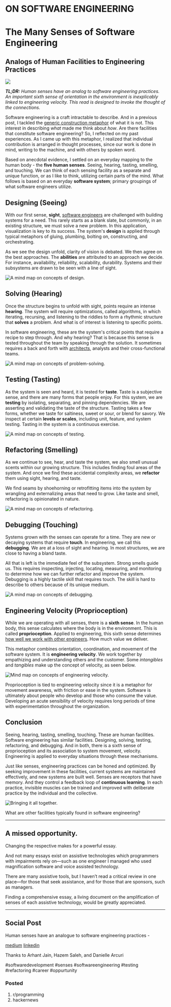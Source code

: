 # ON SOFTWARE ENGINEERING
# The Many Senses of Software Engineering
## Analogs of Human Facilities to Engineering Practices

![](images/17-01.jpeg)

***TL;DR:** Human senses have an analog to software engineering practices. An important sixth sense of orientation in the environment is inexplicably linked to engineering velocity. This read is designed to invoke the thought of the connections.*

Software engineering is a craft intractable to describe. And in a previous post, I tackled the [generic construction metaphor](https://medium.com/hackernoon/software-is-unlike-construction-c0284ee4b723) of what it is not. This interest in describing *what* made me think about *how*. Are there facilities that constitute software engineering? So, I reflected on my past experiences. As I came up with this metaphor, I realized that individual contribution is arranged in thought processes, since our work is done in mind, writing to the machine, and with others by spoken word.

Based on anecdotal evidence, I settled on an everyday mapping to the human body - the **five human senses**. Seeing, hearing, tasting, smelling, and touching. We can think of each sensing facility as a separate and unique function, or as I like to think, utilizing certain parts of the mind. What follows is based on an everyday **software system**; primary groupings of what software engineers utilize.

## Designing (Seeing)

With our first sense, **sight**, [software engineers](https://dev.to/solidi/what-is-a-software-engineer-anyway-3fb2) are challenged with building systems for a need. This rarely starts as a blank slate, but commonly, in an existing structure, we must solve a new problem. In this application, visualization is key to its success. The system's **design** is applied through typical metaphors of gluing, plumbing, bolting on, constructing, and orchestrating.

As we see the design unfold, clarity of vision is debated. We then agree on the best approaches. The **abilities** are attributed to an approach we decide. For instance, availability, reliability, scalability, durability. Systems and their subsystems are drawn to be seen with a line of sight.

![A mind map on concepts of design.](images/17-02.png)

## Solving (Hearing)

Once the structure begins to unfold with sight, points require an intense **hearing**. The system will require optimizations, called algorithms, in which iterating, recursing, and listening to the riddles to form a rhythmic structure that **solves** a problem. And what is of interest is listening to specific points.

In software engineering, these are the system's critical points that require a recipe to step through. And why hearing? That is because this sense is tested throughout the team by speaking through the solution. It sometimes requires a back and forth with [architects](https://dev.to/solidi/what-is-a-principal-engineer-anyway-55n0), analysts and their cross-functional teams.

![A mind map on concepts of problem-solving.](images/17-03.png)

## Testing (Tasting)

As the system is seen and heard, it is tested for **taste**. Taste is a subjective sense, and there are many forms that people enjoy. For this system, we are **testing** by isolating, separating, and pinning dependencies. We are asserting and validating the taste of the structure. Tasting takes a few forms, whether we taste for saltiness, sweet or sour, or blend for savory. We inspect at certain **levels or scales**, including unit, feature, and system testing. Tasting in the system is a continuous exercise.

![A mind map on concepts of testing.](images/17-04.png)

## Refactoring (Smelling)

As we continue to see, hear, and taste the system, we also smell unusual scents within our growing structure. This includes finding foul areas of the system. And once we find these accidental complexity areas, we **refactor** them using sight, hearing, and taste.

We find seams by shoehorning or retrofitting items into the system by wrangling and externalizing areas that need to grow. Like taste and smell, refactoring is opinionated in nature.

![A mind map on concepts of refactoring.](images/17-05.png)

## Debugging (Touching)

Systems grown with the senses can operate for a time. They are new or decaying systems that require **touch**. In engineering, we call this **debugging**. We are at a loss of sight and hearing. In most structures, we are close to having a bland taste.

All that is left is the immediate feel of the subsystem. Strong smells guide us. This requires inspecting, injecting, locating, measuring, and monitoring to determine how we can further refactor and improve the system. Debugging is a highly tactile skill that requires touch. The skill is hard to describe to others because of its unique medium.

![A mind map on concepts of debugging.](images/17-06.png)

## Engineering Velocity (Proprioception)

While we are operating with all senses, there is a **sixth sense**. In the human body, this sense calculates where the body is in the environment. This is called **proprioception**. Applied to engineering, this sixth sense determines [how well we work with other engineers](https://medium.com/@solidi/in-software-philosophy-is-delegation-c786dd3a16cf). How much value we deliver.

This metaphor combines orientation, coordination, and movement of the software system. It is **engineering velocity**. We work together by empathizing and understanding others and the customer. Some *intangibles* and *tangibles* make up the concept of velocity, as seen below.

![Mind map on concepts of engineering velocity.](images/17-07.png)

Proprioception is tied to engineering velocity since it is a metaphor for movement awareness, with friction or ease in the system. Software is ultimately about people who develop and those who consume the value. Developing an acute sensibility of velocity requires long periods of time with experimentation throughout the organization.

## Conclusion

Seeing, hearing, tasting, smelling, touching. These are human facilities. Software engineering has similar facilities. Designing, solving, testing, refactoring, and debugging. And in both, there is a sixth sense of proprioception and its association to system movement, velocity. Engineering is applied to everyday situations through these mechanisms.

Just like senses, engineering practices can be honed and optimized. By seeking improvement in these facilities, current systems are maintained effectively, and new systems are built well. Senses are receptors that have memory. And they control a feedback loop of **continuous learning**. In each practice, invisible muscles can be trained and improved with deliberate practice by the individual and the collective.

![Bringing it all together.](images/17-08.png)

What are other facilities typically found in software engineering?

---

## A missed opportunity.

Changing the respective makes for a powerful essay.

And not many essays exist on assistive technologies which programmers with impairments rely on—such as one engineer I managed who used magnification software and voice assisted technology.

There are many assistive tools, but I haven’t read a critical review in one place—for those that seek assistance, and for those that are sponsors, such as managers.

Finding a comprehensive essay, a living document on the amplification of senses of each assistive technology, would be greatly appreciated.

---

## Social Post

Human senses have an analogue to software engineering practices -

[medium](https://levelup.gitconnected.com/the-many-senses-of-software-engineering-aba9f289498c)
[linkedin](https://www.linkedin.com/pulse/many-senses-software-engineering-douglas-w-arcuri/)

Thanks to Arhant Jain, Hazem Saleh, and Danielle Arcuri

#softwaredevelopment #senses #softwareengineering #testing #refactoring #career #oppurtunity

### Posted

1. r/programming
1. hackernews
